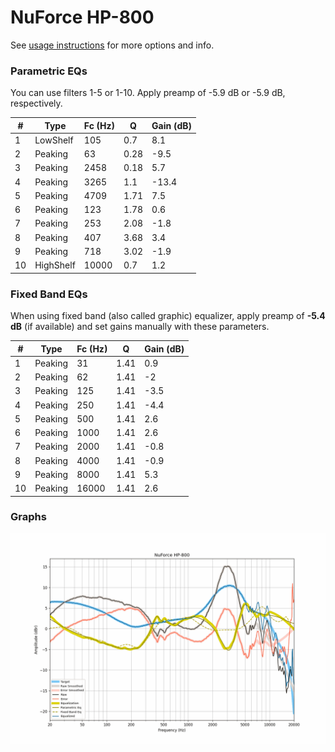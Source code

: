 # NuForce HP-800
See [usage instructions](https://github.com/jaakkopasanen/AutoEq#usage) for more options and info.

### Parametric EQs
You can use filters 1-5 or 1-10. Apply preamp of -5.9 dB or -5.9 dB, respectively.

|   # | Type      |   Fc (Hz) |    Q |   Gain (dB) |
|-----|-----------|-----------|------|-------------|
|   1 | LowShelf  |       105 | 0.7  |         8.1 |
|   2 | Peaking   |        63 | 0.28 |        -9.5 |
|   3 | Peaking   |      2458 | 0.18 |         5.7 |
|   4 | Peaking   |      3265 | 1.1  |       -13.4 |
|   5 | Peaking   |      4709 | 1.71 |         7.5 |
|   6 | Peaking   |       123 | 1.78 |         0.6 |
|   7 | Peaking   |       253 | 2.08 |        -1.8 |
|   8 | Peaking   |       407 | 3.68 |         3.4 |
|   9 | Peaking   |       718 | 3.02 |        -1.9 |
|  10 | HighShelf |     10000 | 0.7  |         1.2 |

### Fixed Band EQs
When using fixed band (also called graphic) equalizer, apply preamp of **-5.4 dB** (if available) and set gains manually with these parameters.

|   # | Type    |   Fc (Hz) |    Q |   Gain (dB) |
|-----|---------|-----------|------|-------------|
|   1 | Peaking |        31 | 1.41 |         0.9 |
|   2 | Peaking |        62 | 1.41 |        -2   |
|   3 | Peaking |       125 | 1.41 |        -3.5 |
|   4 | Peaking |       250 | 1.41 |        -4.4 |
|   5 | Peaking |       500 | 1.41 |         2.6 |
|   6 | Peaking |      1000 | 1.41 |         2.6 |
|   7 | Peaking |      2000 | 1.41 |        -0.8 |
|   8 | Peaking |      4000 | 1.41 |        -0.9 |
|   9 | Peaking |      8000 | 1.41 |         5.3 |
|  10 | Peaking |     16000 | 1.41 |         2.6 |

### Graphs
![](./NuForce%20HP-800.png)
